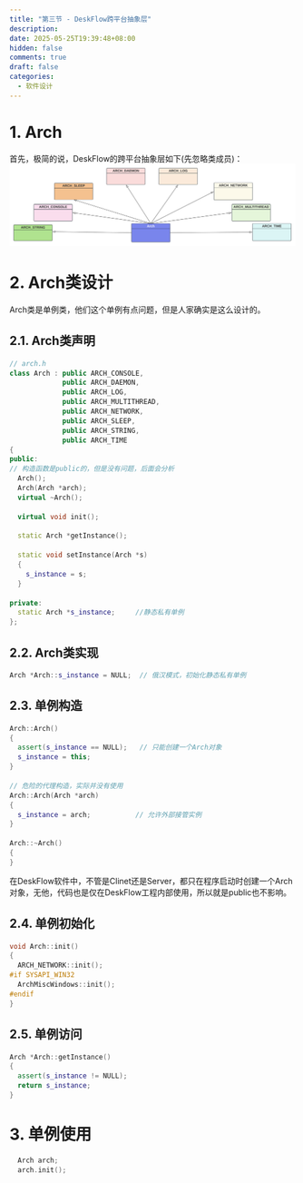 ```yaml
---
title: "第三节 - DeskFlow跨平台抽象层"
description: 
date: 2025-05-25T19:39:48+08:00
hidden: false
comments: true
draft: false
categories:
  - 软件设计
---
```


# 1. Arch
首先，极简的说，DeskFlow的跨平台抽象层如下(先忽略类成员)： 
![](arch.svg)

# 2. Arch类设计
Arch类是单例类，他们这个单例有点问题，但是人家确实是这么设计的。
## 2.1. Arch类声明   
```cpp
// arch.h
class Arch : public ARCH_CONSOLE,
             public ARCH_DAEMON,
             public ARCH_LOG,
             public ARCH_MULTITHREAD,
             public ARCH_NETWORK,
             public ARCH_SLEEP,
             public ARCH_STRING,
             public ARCH_TIME
{
public:
// 构造函数是public的，但是没有问题，后面会分析
  Arch();              
  Arch(Arch *arch);
  virtual ~Arch();

  virtual void init();

  static Arch *getInstance();

  static void setInstance(Arch *s)
  {
    s_instance = s;
  }

private:
  static Arch *s_instance;     //静态私有单例
};
```
## 2.2. Arch类实现
```c++
Arch *Arch::s_instance = NULL;  // 俄汉模式，初始化静态私有单例
```
## 2.3. 单例构造
```c++
Arch::Arch()
{
  assert(s_instance == NULL);   // 只能创建一个Arch对象
  s_instance = this;
}

// 危险的代理构造，实际并没有使用
Arch::Arch(Arch *arch)
{
  s_instance = arch;           // 允许外部接管实例
}

Arch::~Arch()
{
}
```
在DeskFlow软件中，不管是Clinet还是Server，都只在程序启动时创建一个Arch对象，无他，代码也是仅在DeskFlow工程内部使用，所以就是public也不影响。

## 2.4. 单例初始化
```c++
void Arch::init()
{
  ARCH_NETWORK::init();
#if SYSAPI_WIN32
  ArchMiscWindows::init();
#endif
}
```

## 2.5. 单例访问
```cpp
Arch *Arch::getInstance()
{
  assert(s_instance != NULL);
  return s_instance;
}
```

# 3. 单例使用
```cpp
  Arch arch;
  arch.init();
```
